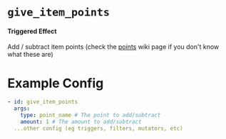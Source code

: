 # `give_item_points`
#### Triggered Effect

Add / subtract item points (check the [points](https://plugins.auxilor.io/effects/points) wiki page if you don't know what these are)

# Example Config
```yaml
- id: give_item_points
  args:
    type: point_name # The point to add/subtract
    amount: 1 # The amount to add/subtract
  ...other config (eg triggers, filters, mutators, etc)
```